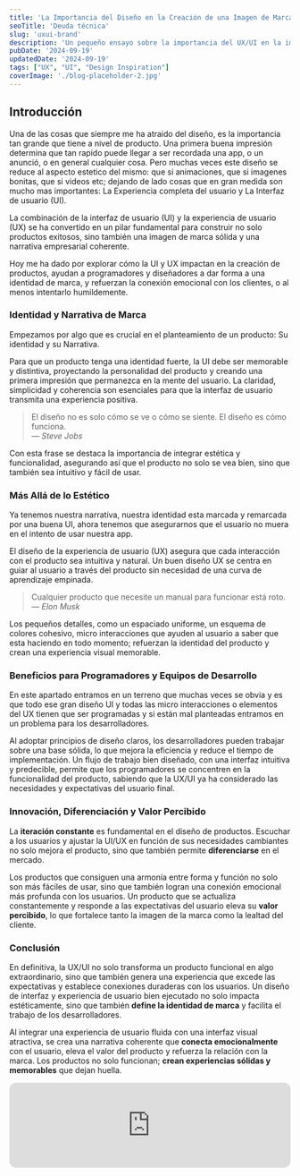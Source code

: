 ```yaml
---
title: 'La Importancia del Diseño en la Creación de una Imagen de Marca y Narrativa Empresarial'
seoTitle: 'Deuda técnica'
slug: 'uxui-brand'
description: 'Un pequeño ensayo sobre la importancia del UX/UI en la imagen de Marca'
pubDate: '2024-09-19'
updatedDate: '2024-09-19'
tags: ["UX", "UI", "Design Inspiration"]
coverImage: './blog-placeholder-2.jpg'
---
```


## Introducción
Una de las cosas que siempre me ha atraido del diseño, es la importancia tan grande que tiene a nivel de producto. Una primera buena impresión determina que tan rapido puede llegar a ser recordada una app, o un anunció, o en general cualquier cosa. Pero muchas veces este diseño se reduce al aspecto estetico del mismo: que si animaciones, que si imagenes bonitas, que si videos etc; dejando de lado cosas que en gran medida son mucho mas importantes: La Experiencia completa del usuario y La Interfaz de usuario (UI). 

La combinación de la interfaz de usuario (UI) y la experiencia de usuario (UX) se ha convertido en un pilar fundamental para construir no solo productos exitosos, sino también una imagen de marca sólida y una narrativa empresarial coherente. 

Hoy me ha dado por explorar cómo la UI y UX impactan en la creación de productos, ayudan a programadores y diseñadores a dar forma a una identidad de marca, y refuerzan la conexión emocional con los clientes, o al menos intentarlo humildemente.

### Identidad y Narrativa de Marca

Empezamos por algo que es crucial en el planteamiento de un producto: Su identidad y su Narrativa. 

Para que un producto tenga una identidad fuerte, la UI debe ser memorable y distintiva, proyectando la personalidad del producto y creando una primera impresión que permanezca en la mente del usuario. La claridad, simplicidad y coherencia son esenciales para que la interfaz de usuario transmita una experiencia positiva. 

> El diseño no es solo cómo se ve o cómo se siente. El diseño es cómo funciona. <br>
> — <cite>Steve Jobs</cite>

Con esta frase se destaca la importancia de integrar estética y funcionalidad, asegurando así que el producto no solo se vea bien, sino que también sea intuitivo y fácil de usar.

### Más Allá de lo Estético
Ya tenemos nuestra narrativa, nuestra identidad esta marcada y remarcada por una buena UI, ahora tenemos que asegurarnos que el usuario no muera en el intento de usar nuestra app.

El diseño de la experiencia de usuario (UX) asegura que cada interacción con el producto sea intuitiva y natural. Un buen diseño UX se centra en guiar al usuario a través del producto sin necesidad de una curva de aprendizaje empinada. 

> Cualquier producto que necesite un manual para funcionar está roto. <br>
> — <cite>Elon Musk</cite>

Los pequeños detalles, como un espaciado uniforme, un esquema de colores cohesivo, micro interacciones que ayuden al usuario a saber que esta haciendo en todo momento; refuerzan la identidad del producto y crean una experiencia visual memorable.

### Beneficios para Programadores y Equipos de Desarrollo

En este apartado entramos en un terreno que muchas veces se obvia y es que todo ese gran diseño UI y todas las micro interacciones o elementos del UX tienen que ser programadas y si están mal planteadas entramos en un problema para los desarrolladores.

Al adoptar principios de diseño claros, los desarrolladores pueden trabajar sobre una base sólida, lo que mejora la eficiencia y reduce el tiempo de implementación. Un flujo de trabajo bien diseñado, con una interfaz intuitiva y predecible, permite que los programadores se concentren en la funcionalidad del producto, sabiendo que la UX/UI ya ha considerado las necesidades y expectativas del usuario final.

### Innovación, Diferenciación y Valor Percibido

La **iteración constante** es fundamental en el diseño de productos. Escuchar a los usuarios y ajustar la UI/UX en función de sus necesidades cambiantes no solo mejora el producto, sino que también permite **diferenciarse** en el mercado.

Los productos que consiguen una armonía entre forma y función no solo son más fáciles de usar, sino que también logran una conexión emocional más profunda con los usuarios. Un producto que se actualiza constantemente y responde a las expectativas del usuario eleva su **valor percibido**, lo que fortalece tanto la imagen de la marca como la lealtad del cliente.

### Conclusión

En definitiva, la UX/UI no solo transforma un producto funcional en algo extraordinario, sino que también genera una experiencia que excede las expectativas y establece conexiones duraderas con los usuarios. Un diseño de interfaz y experiencia de usuario bien ejecutado no solo impacta estéticamente, sino que también **define la identidad de marca** y facilita el trabajo de los desarrolladores.

Al integrar una experiencia de usuario fluida con una interfaz visual atractiva, se crea una narrativa coherente que **conecta emocionalmente** con el usuario, eleva el valor del producto y refuerza la relación con la marca. Los productos no solo funcionan; **crean experiencias sólidas y memorables** que dejan huella.

<iframe style="border-radius:12px" src="https://open.spotify.com/embed/track/20I8RduZC2PWMWTDCZuuAN?utm_source=generator" width="100%" height="152" frameBorder="0" allowfullscreen="" allow="autoplay; clipboard-write; encrypted-media; fullscreen; picture-in-picture" loading="lazy"></iframe>

